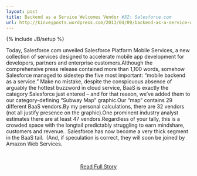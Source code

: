 ```yaml
---
layout: post
title: Backend as a Service Welcomes Vendor #32: Salesforce.com
url: http://kinveyposts.wordpress.com/2013/04/09/backend-as-a-service-welcomes-vendor-32-salesforce-com/
---
```

{% include JB/setup %}<p>Today, Salesforce.com unveiled Salesforce Platform Mobile Services, a new collection of services designed to accelerate mobile app development for developers, partners and enterprise customers.Although the comprehensive press release contained more than 1,100 words, somehow Salesforce managed to sidestep the five most important: “mobile backend as a service.” Make no mistake, despite the conspicuous absence of arguably the hottest buzzword in cloud service, BaaS is exactly the category Salesforce just entered – and for that reason, we’ve added them to our category-defining “Subway Map” graphic.Our “map” contains 29 different BaaS vendors.By my personal calculations, there are 32 vendors (not all justify presence on the graphic).One prominent industry analyst estimates there are at least 47 vendors.Regardless of your tally, this is a crowded space with the longtail predictably struggling to earn mindshare, customers and revenue.  Salesforce has now become a very thick segment in the BaaS tail.  (And, if speculation is correct, they will soon be joined by Amazon Web Services.</p>
<br /><p align='center'><a href="http://kinveyposts.wordpress.com/2013/04/09/backend-as-a-service-welcomes-vendor-32-salesforce-com/">Read Full Story</a></p><br />
